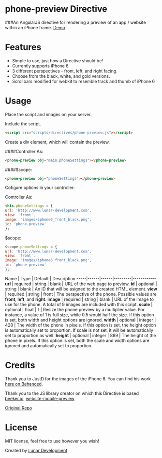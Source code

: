 # phone-preview Directive

###An AngularJS directive for rendering a preview of an app / website within an iPhone frame. [Demo](http://www.lunar-development.co.uk/Projects/phone-preview/)

# Features

* Simple to use, just how a Directive should be! 
* Currently supports iPhone 6.
* 3 different perspectives - front, left, and right facing.
* Choose from the black, white, and gold versions.
* Scrollbars modified for webkit to resemble track and thumb of iPhone 6

# Usage

Place the script and images on your server.

Include the script.

```html
<script src="scripts/directives/phone-preview.js"></script>
```

Create a div element, which will contain the preview.

####Controller As:
```html
<phone-preview obj="main.phoneSettings"></phone-preview>
```
####$scope:
```html
<phone-preview obj="phoneSettings"></phone-preview>
```
Cofigure options in your controller: 

Controller As:
```javascript
this.phoneSettings = {
url: 'http://www.lunar-development.com',
view: 'front',
image: 'images/iphone6_front_black.png',
id: 'phone-preview'
};
```
$scope:
```javascript
$scope.phoneSettings = {
url: 'http://www.lunar-development.com',
view: 'front',
image: 'images/iphone6_front_black.png',
id: 'phone-preview'
};
```


Name | Type | Default | Description
-----|------|------|---------|------------
**url** | required | string | blank | URL of the web page to preview.
**id** | optional | string | blank | An ID that will be asigned to the created HTML element.
**view** | required | string | front | The perspective of the phone.  Possible values are **front**, **left**, and **right**.
**image** | required | string | blank | URL of the image to use for the phone. A total of 9 images are included with this script.
**scale** | optional | float | 1 | Resize the phone preview by a multiplier value. For instance, a value of 1 is full size, while 0.5 would half the size. If this option is set, both width and height options are ignored.
**width** | optional | integer | 428 | The width of the phone in pixels. If this option is set, the height option is automatically set to proportion. If scale is not set, it will be automatically set to proportion as well.
**height** | optional | integer | 889 | The height of the phone in pixels. If this option is set, both the scale and width options are ignored and automatically set to proportion.


# Credits

Thank you to JustD for the images of the iPhone 6.  You can find his work [here on Behanced](https://www.behance.net/justd).

Thank you to the JS library creator on which this Directive is based [beeker.io](http://beeker.io/display-website-in-iphone-html-css-javascript), [website-mobile-preview](https://github.com/beeker1121/website-mobile-preview)

<a href="https://github.com/beeker1121/website-mobile-preview">Original Repo</a>

# License

MIT license, feel free to use however you wish!

Created by [Lunar Development](http://www.lunar-development.co.uk/)